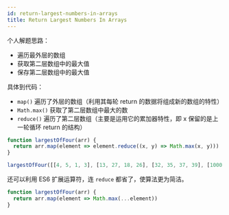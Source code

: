 ```yaml
---
id: return-largest-numbers-in-arrays
title: Return Largest Numbers In Arrays
---
```


个人解题思路：

- 遍历最外层的数组
- 获取第二层数组中的最大值
- 保存第二层数组中的最大值

具体到代码：

- `map()` 遍历了外层的数组（利用其每轮 return 的数据将组成新的数组的特性）
- `Math.max()` 获取了第二层数组中最大的数
- `reduce()` 遍历了第二层数组（主要是运用它的累加器特性，即 x 保留的是上一轮循环 return 的结构）

```js
function largestOfFour(arr) {
  return arr.map(element => element.reduce((x, y) => Math.max(x, y)))
}

largestOfFour([[4, 5, 1, 3], [13, 27, 18, 26], [32, 35, 37, 39], [1000, 1001, 857, 1]]);
```

还可以利用 ES6 扩展运算符，连 `reduce` 都省了，使算法更为简洁。

```js
function largestOfFour(arr) {
  return arr.map(element => Math.max(...element))
}
```
